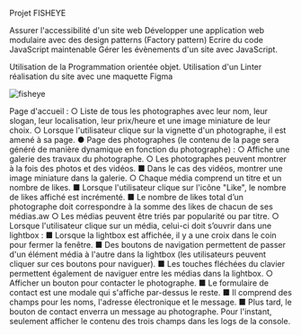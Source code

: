 Projet FISHEYE

Assurer l'accessibilité d'un site web
Développer une application web modulaire avec des design patterns (Factory pattern)
Ecrire du code JavaScript maintenable
Gérer les évènements d'un site avec JavaScript.

Utilisation de la Programmation orientée objet.
Utilisation d'un Linter
réalisation du site avec une maquette Figma

![fisheye](https://user-images.githubusercontent.com/95536872/191618649-9bee3ef8-474f-4132-99dd-6490361e0773.png)

 Page d'accueil :
○ Liste de tous les photographes avec leur nom, leur slogan, leur
localisation, leur prix/heure et une image miniature de leur choix.
○ Lorsque l'utilisateur clique sur la vignette d'un photographe, il est
amené à sa page.
● Page des photographes (le contenu de la page sera généré de manière
dynamique en fonction du photographe) :
○ Affiche une galerie des travaux du photographe.
○ Les photographes peuvent montrer à la fois des photos et des vidéos.
■ Dans le cas des vidéos, montrer une image miniature dans la
galerie.
○ Chaque média comprend un titre et un nombre de likes.
■ Lorsque l'utilisateur clique sur l'icône "Like", le nombre de likes
affiché est incrémenté.
■ Le nombre de likes total d’un photographe doit correspondre à la
somme des likes de chacun de ses médias.aw
○ Les médias peuvent être triés par popularité ou par titre.
○ Lorsque l'utilisateur clique sur un média, celui-ci doit s’ouvrir dans une
lightbox :
■ Lorsque la lightbox est affichée, il y a une croix dans le coin pour
fermer la fenêtre.
■ Des boutons de navigation permettent de passer d'un élément
média à l'autre dans la lightbox (les utilisateurs peuvent cliquer
sur ces boutons pour naviguer).
■ Les touches fléchées du clavier permettent également de
naviguer entre les médias dans la lightbox.
○ Afficher un bouton pour contacter le photographe.
■ Le formulaire de contact est une modale qui s'affiche par-dessus
le reste.
■ Il comprend des champs pour les noms, l'adresse électronique et
le message.
■ Plus tard, le bouton de contact enverra un message au
photographe. Pour l'instant, seulement afficher le contenu des
trois champs dans les logs de la console.
